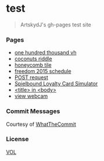 # test

> ArtskydJ's gh-pages test site

### Pages

- [one hundred thousand vh](https://artskydj.github.io/test/1k.html)
- [coconuts riddle](https://artskydj.github.io/test/coconuts.html)
- [honeycomb tile](https://artskydj.github.io/test/honeycomb.html)
- [freedom 2015 schedule](https://artskydj.github.io/test/freedom-2015-schedule.html)
- [POST request](https://artskydj.github.io/test/post.html)
- [Spielbound Loyalty Card Simulator](https://artskydj.github.io/test/spielbound-loyalty.html)
- [&lt;title&gt; in &lt;body&gt;](https://artskydj.github.io/test/post.html)
- [view webcam](https://artskydj.github.io/test/webcam.html)

### Commit Messages

Courtesy of [WhatTheCommit](http://whatthecommit.com/)

### License

[VOL](http://veryopenlicense.com/)
